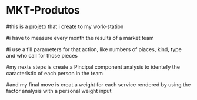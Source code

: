 # MKT-Produtos

#this is a projeto that i create to my work-station

#i have to measure every month the results of a market team

#i use a fill parameters for that action, like numbers of piaces, kind, type and who call for those pieces

#my nexts steps is create a Pincipal component analysis to identefy the caracteristic of each person in the team

#and my final move is creat a weight for each service rendered by using the factor analysis with a personal weight input
